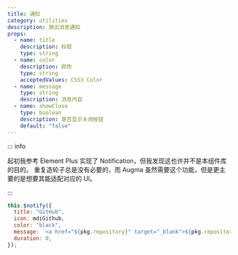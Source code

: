 ```yaml
---
title: 通知
category: utilities
description: 弹出消息通知
props:
  - name: title
    description: 标题
    type: string
  - name: color
    description: 颜色
    type: string
    acceptedValues: CSS3 Color
  - name: message
    type: string
    description: 消息内容
  - name: showClose
    type: boolean
    description: 是否显示关闭按钮
    default: "false"
---
```


::: info

起初我参考 Element Plus 实现了 Notification，但我发现这也许并不是本组件库的目的。
重复造轮子总是没有必要的，而 Augma 虽然需要这个功能，但是更主要的是想要其能适配对应的 UI。

:::

```js
this.$notify({
  title: "GitHub",
  icon: mdiGithub,
  color: "black",
  message: `<a href="${pkg.repository}" target="_blank">${pkg.repository}</a>`,
  duration: 0,
});
```
